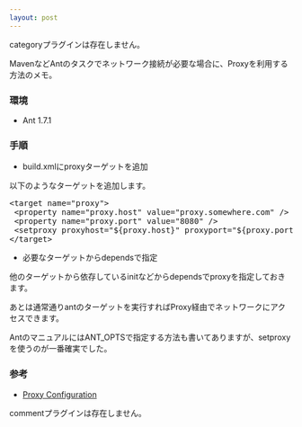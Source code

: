 ```yaml
---
layout: post
---
```

<p><span class="error">categoryプラグインは存在しません。</span></p>
<p>MavenなどAntのタスクでネットワーク接続が必要な場合に、Proxyを利用する方法のメモ。</p>
<h3>環境</h3>
<ul>
<li>Ant 1.7.1</li>
</ul>
<h3>手順</h3>
<ul>
<li>build.xmlにproxyターゲットを追加</li>
</ul>
<p>以下のようなターゲットを追加します。</p>
<pre>&lt;target name=&quot;proxy&quot;&gt;
 &lt;property name=&quot;proxy.host&quot; value=&quot;proxy.somewhere.com&quot; /&gt;
 &lt;property name=&quot;proxy.port&quot; value=&quot;8080&quot; /&gt;
 &lt;setproxy proxyhost=&quot;${proxy.host}&quot; proxyport=&quot;${proxy.port}&quot; /&gt;
&lt;/target&gt;
</pre>
<ul>
<li>必要なターゲットからdependsで指定</li>
</ul>
<p>他のターゲットから依存しているinitなどからdependsでproxyを指定しておきます。</p>
<p>あとは通常通りantのターゲットを実行すればProxy経由でネットワークにアクセスできます。</p>
<p>AntのマニュアルにはANT_OPTSで指定する方法も書いてありますが、setproxyを使うのが一番確実でした。</p>
<h3>参考</h3>
<ul>
<li><a href="http://ant.apache.org/manual/proxy.html">Proxy Configuration</a></li>
</ul>
<p><span class="error">commentプラグインは存在しません。</span> </p>
